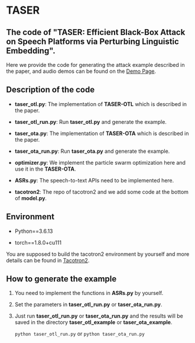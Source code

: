 # TASER
## The code of "TASER: Efficient Black-Box Attack on Speech Platforms via Perturbing Linguistic Embedding".

Here we provide the code for generating the attack example described in the paper, and audio demos can be found on the [Demo Page](https://taser2023.github.io/).


## Description of the code

- __taser_otl.py__: The implementation of __TASER-OTL__ which is described in the paper.

- __taser_otl_run.py__: Run __taser_otl.py__ and generate the example.

- __taser_ota.py__: The implementation of __TASER-OTA__ which is described in the paper.

- __taser_ota_run.py__: Run __taser_ota.py__ and generate the example.

- __optimizer.py__: We implement the particle swarm optimization here and use it in the __TASER-OTA__.

- __ASRs.py__: The speech-to-text APIs need to be implemented here.

- __tacotron2__: The repo of tacotron2 and we add some code at the bottom of __model.py__.

## Environment
- Python==3.6.13

- torch==1.8.0+cu111
  
You are supposed to build the tacotron2 environment by yourself and more details can be found in [Tacotron2](https://github.com/NVIDIA/tacotron2).
  
## How to generate the example

1. You need to implement the functions in __ASRs.py__ by yourself.

2. Set the parameters in __taser_otl_run.py__ or __taser_ota_run.py__.
   
3. Just run __taser_otl_run.py__ or __taser_ota_run.py__ and the results will be saved in the directory __taser_otl_example__ or __taser_ota_example__.

    `python taser_otl_run.py` or `python taser_ota_run.py`

